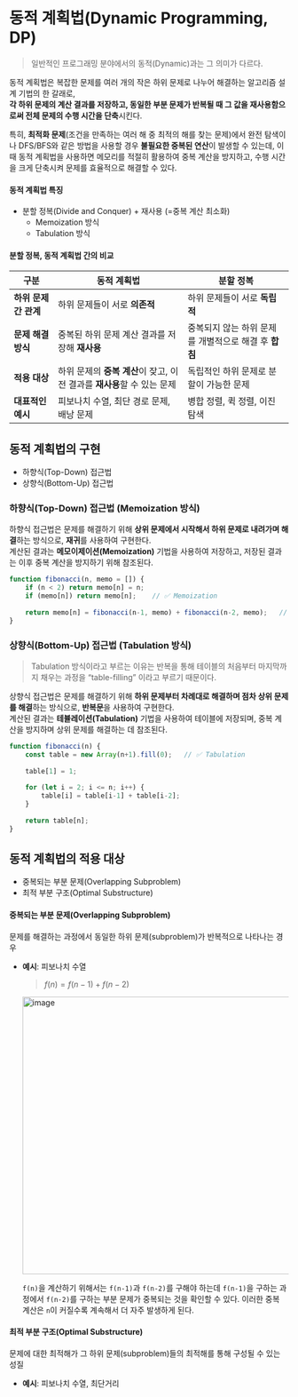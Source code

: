 # 동적 계획법(Dynamic Programming, DP)
> 일반적인 프로그래밍 분야에서의 동적(Dynamic)과는 그 의미가 다르다. 

동적 계획법은 복잡한 문제를 여러 개의 작은 하위 문제로 나누어 해결하는 알고리즘 설계 기법의 한 갈래로,  
**각 하위 문제의 계산 결과를 저장하고, 동일한 부분 문제가 반복될 때 그 값을 재사용함으로써 전체 문제의 수행 시간을 단축**시킨다. 

특히, **최적화 문제**(조건을 만족하는 여러 해 중 최적의 해를 찾는 문제)에서 완전 탐색이나 DFS/BFS와 같은 방법을 사용할 경우 **불필요한 중복된 연산**이 발생할 수 있는데, 이때 동적 계획법을 사용하면 메모리를 적절히 활용하여 중복 계산을 방지하고, 수행 시간을 크게 단축시켜 문제를 효율적으로 해결할 수 있다.

#### 동적 계획법 특징 
- 분할 정복(Divide and Conquer) + 재사용 (=중복 계산 최소화)
    - Memoization 방식 
    - Tabulation 방식 

#### 분할 정복, 동적 계획법 간의 비교

| 구분 | 동적 계획법 | 분할 정복 |
|-----|----------|---------|
| **하위 문제 간 관계** | 하위 문제들이 서로 **의존적** | 하위 문제들이 서로 **독립적** |
| **문제 해결 방식**  | 중복된 하위 문제 계산 결과를 저장해 **재사용** | 중복되지 않는 하위 문제를 개별적으로 해결 후 **합침** |
| **적용 대상** | 하위 문제의 **중복 계산**이 잦고, 이전 결과를 **재사용**할 수 있는 문제 | 독립적인 하위 문제로 분할이 가능한 문제 |
| **대표적인 예시** | 피보나치 수열, 최단 경로 문제, 배낭 문제 | 병합 정렬, 퀵 정렬, 이진 탐색 |

## 동적 계획법의 구현
- 하향식(Top-Down) 접근법
- 상향식(Bottom-Up) 접근법

### 하향식(Top-Down) 접근법 (Memoization 방식)

하향식 접근법은 문제를 해결하기 위해 **상위 문제에서 시작해서 하위 문제로 내려가며 해결**하는 방식으로, **재귀**를 사용하여 구현한다.  
계산된 결과는 **메모이제이션(Memoization)** 기법을 사용하여 저장하고, 저장된 결과는 이후 중복 계산을 방지하기 위해 참조된다.

```js
function fibonacci(n, memo = []) {
    if (n < 2) return memo[n] = n;
    if (memo[n]) return memo[n];    // ✅ Memoization
    
    return memo[n] = fibonacci(n-1, memo) + fibonacci(n-2, memo);   // 재귀적으로 하위 문제로 나누어 해결 
}
```

### 상향식(Bottom-Up) 접근법 (Tabulation 방식) 
> Tabulation 방식이라고 부르는 이유는 반복을 통해 테이블의 처음부터 마지막까지 채우는 과정을 “table-filling” 이라고 부르기 때문이다.

상향식 접근법은 문제를 해결하기 위해 **하위 문제부터 차례대로 해결하며 점차 상위 문제를 해결**하는 방식으로, **반복문**을 사용하여 구현한다.  
계산된 결과는 **테뷸레이션(Tabulation)** 기법을 사용하여 테이블에 저장되며, 중복 계산을 방지하며 상위 문제를 해결하는 데 참조된다.

```js
function fibonacci(n) {
    const table = new Array(n+1).fill(0);   // ✅ Tabulation
    
    table[1] = 1;
    
    for (let i = 2; i <= n; i++) {
		table[i] = table[i-1] + table[i-2];
	}
    
    return table[n];
}
```

## 동적 계획법의 적용 대상
- 중복되는 부분 문제(Overlapping Subproblem)  
- 최적 부분 구조(Optimal Substructure)

#### 중복되는 부분 문제(Overlapping Subproblem)
문제를 해결하는 과정에서 동일한 하위 문제(subproblem)가 반복적으로 나타나는 경우 

- **예시**: 피보나치 수열   
     > $f(n) = f(n-1) + f(n-2)$
     
    <img width="500" alt="image" src="https://github.com/user-attachments/assets/d8aa20ac-6479-4a43-a46e-02465276201b" />

    `f(n)`을 계산하기 위해서는 `f(n-1)`과 `f(n-2)`를 구해야 하는데 `f(n-1)`을 구하는 과정에서 `f(n-2)`를 구하는 부분 문제가 중복되는 것을 확인할 수 있다. 이러한 중복 계산은 `n`이 커질수록 계속해서 더 자주 발생하게 된다. 


#### 최적 부분 구조(Optimal Substructure)
문제에 대한 최적해가 그 하위 문제(subproblem)들의 최적해를 통해 구성될 수 있는 성질  

- **예시**: 피보나치 수열, 최단거리 
